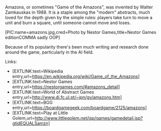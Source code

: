 Amazons, or sometimes "Game of the Amazons", was invented by Walter Zamkauskas in 1988. It is a staple among the "modern" abstracts, much loved for the depth given by the simple rules: players take turn to move a unit and burn a square, until someone cannot move and loses.

[PIC:name=amazons.jpg,cred=Photo by Nestor Games,title=Nestor Games editionCOMMA sadly OOP]

Because of its popularity there's been much writing and research done around the game, particularly in the AI field.

Links:

- [EXTLINK:text=Wikipedia entry,url=https://en.wikipedia.org/wiki/Game_of_the_Amazons]
- [EXTLINK:text=Nestor Games entry,url=https://nestorgames.com/#amazons_detail]
- [EXTLINK:text=World of Abstract Games entry,url=http://www.di.fc.ul.pt/~jpn/gv/amazons.htm]
- [EXTLINK:text=BGG entry,url=https://boardgamegeek.com/boardgame/2125/amazons]
- [EXTLINK:text=Play at Little Golem,url=http://www.littlegolem.net/jsp/games/gamedetail.jsp?gtidEQUALSamzn]
